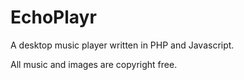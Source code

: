 # EchoPlayr

A desktop music player written in PHP and Javascript. 

All music and images are copyright free.
